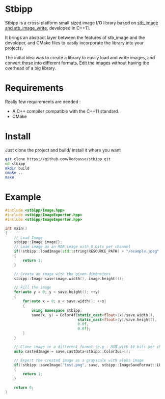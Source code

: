 # Stbipp

Stbipp is a cross-platform small sized image I/O library based on [stb_image and stb_image_write](https://github.com/nothings/stb), developed in C++11.

It brings an abstract layer between the features of stb_image and the developer, and CMake files to easily incorporate the library into your projects.

The initial idea was to create a library to easily load and write images, and convert those into different formats. Edit the images without having the overhead of a big library.

# Requirements

Really few requirements are needed :
- A C++ compiler compatible with the C++11 standard.
- CMake

# Install

Just clone the project and build/ install it where you want 
``` bash
git clone https://github.com/Rodousse/stbipp.git
cd stbipp
mkdir build
cmake ..
make
```

# Example

``` cpp
#include <stbipp/Image.hpp>
#include <stbipp/ImageExporter.hpp>
#include <stbipp/ImageImporter.hpp>

int main()
{
    // Load Image
    stbipp::Image image{};
    // Load image as an RGB image with 8 bits per channel
    if(!stbipp::loadImage(std::string(RESOURCE_PATH) + "/example.jpeg", image, stbipp::ImageFormat::RGB8))
    {
        return 1;
    }

    // Create an image with the given dimensions
    stbipp::Image save(image.width(), image.height());

    // Fill the image
    for(auto y = 0; y < save.height(); ++y)
    {
        for(auto x = 0; x < save.width(); ++x)
        {
            using namespace stbipp;
            save(x, y) = Color4f{static_cast<float>(x)/save.width(), 
                                 static_cast<float>(y)/save.height(), 
                                 0.0f, 
                                 0.0f};
        }
    }

    // Clone image in a different format (e.g : RGB with 16 bits per channel)
    auto castedImage = save.castData<stbipp::Color3us>();

    // Export the created image as a grayscale with alpha image
    if(!stbipp::saveImage("test.png", save, stbipp::ImageSaveFormat::LUMA))
    {
        return 1;
    }

    return 0;
}
```
